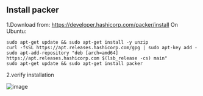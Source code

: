 ## Install packer

1.Download from: https://developer.hashicorp.com/packer/install
On Ubuntu:
```
sudo apt-get update && sudo apt-get install -y unzip
curl -fsSL https://apt.releases.hashicorp.com/gpg | sudo apt-key add -
sudo apt-add-repository "deb [arch=amd64] https://apt.releases.hashicorp.com $(lsb_release -cs) main"
sudo apt-get update && sudo apt-get install packer
```

2.verify installation

![image](https://github.com/user-attachments/assets/5a902118-9591-455c-8f5b-b7ce2cb74230)
